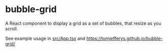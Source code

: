 # bubble-grid

A React component to display a grid as a set of bubbles, that resize as you scroll.

See example usage in [src/App.tsx](src/App.tsx) and https://tomjefferys.github.io/bubble-grid/
